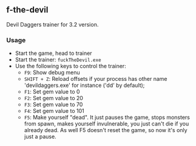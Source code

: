 ## f-the-devil
Devil Daggers trainer for 3.2 version.

### Usage
* Start the game, head to trainer
* Start the trainer: ```fuckTheDevil.exe```
* Use the following keys to control the trainer:
   * `F9`: Show debug menu
   * `SHIFT + Z`: Reload offsets if your process has other name 'devildaggers.exe' for instance ('dd' by default);
   * `F1`: Set gem value to 0
   * `F2`: Set gem value to 20
   * `F3`: Set gem value to 70
   * `F4`: Set gem value to 101
   * `F5`: Make yourself "dead". It just pauses the game, stops monsters from spawn, makes yourself invulnerable, you just can't die if you already dead.
   As well F5 doesn't reset the game, so now it's only just a pause.
